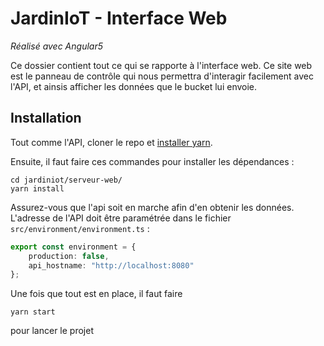 JardinIoT - Interface Web
=========
_Réalisé avec Angular5_

Ce dossier contient tout ce qui se rapporte à l'interface web. Ce site web est le panneau de contrôle qui nous permettra d'interagir facilement avec l'API, et ainsis afficher les données que le bucket lui envoie.

## Installation
Tout comme l'API, cloner le repo et [installer yarn](https://yarnpkg.com/fr/docs/install).

Ensuite, il faut faire ces commandes pour installer les dépendances :
```
cd jardiniot/serveur-web/
yarn install
```
Assurez-vous que l'api soit en marche afin d'en obtenir les données. L'adresse de l'API doit être paramétrée dans le fichier `src/environment/environment.ts` :

``` typescript
export const environment = {
    production: false,
    api_hostname: "http://localhost:8080"
};
```

Une fois que tout est en place, il faut faire
```
yarn start
```
pour lancer le projet

